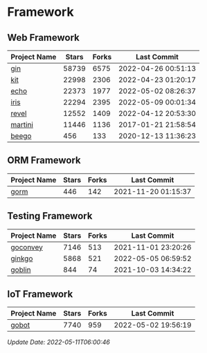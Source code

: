# Framework

## Web Framework
| Project Name | Stars | Forks | Last Commit |
| ------------ | ----- | ----- | ----------- |
| [gin](https://github.com/gin-gonic/gin) | 58739 | 6575 | 2022-04-26 00:51:13 |
| [kit](https://github.com/go-kit/kit) | 22998 | 2306 | 2022-04-23 01:20:17 |
| [echo](https://github.com/labstack/echo) | 22373 | 1977 | 2022-05-02 08:26:37 |
| [iris](https://github.com/kataras/iris) | 22294 | 2395 | 2022-05-09 00:01:34 |
| [revel](https://github.com/revel/revel) | 12552 | 1409 | 2022-04-12 20:53:30 |
| [martini](https://github.com/go-martini/martini) | 11446 | 1136 | 2017-01-21 21:58:54 |
| [beego](https://github.com/astaxie/beego) | 456 | 133 | 2020-12-13 11:36:23 |

## ORM Framework
| Project Name | Stars | Forks | Last Commit |
| ------------ | ----- | ----- | ----------- |
| [gorm](https://github.com/jinzhu/gorm) | 446 | 142 | 2021-11-20 01:15:37 |

## Testing Framework
| Project Name | Stars | Forks | Last Commit |
| ------------ | ----- | ----- | ----------- |
| [goconvey](https://github.com/smartystreets/goconvey) | 7146 | 513 | 2021-11-01 23:20:26 |
| [ginkgo](https://github.com/onsi/ginkgo) | 5868 | 521 | 2022-05-05 06:59:52 |
| [goblin](https://github.com/franela/goblin) | 844 | 74 | 2021-10-03 14:34:22 |

## IoT Framework
| Project Name | Stars | Forks | Last Commit |
| ------------ | ----- | ----- | ----------- |
| [gobot](https://github.com/hybridgroup/gobot) | 7740 | 959 | 2022-05-02 19:56:19 |

*Update Date: 2022-05-11T06:00:46*
